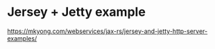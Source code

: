 # Jersey + Jetty example

https://mkyong.com/webservices/jax-rs/jersey-and-jetty-http-server-examples/